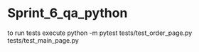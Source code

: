 # Sprint_6_qa_python

to run tests execute
python -m pytest tests/test_order_page.py tests/test_main_page.py  